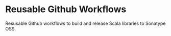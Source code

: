 Reusable Github Workflows
===

Resusable Github workflows to build and release Scala libraries to Sonatype OSS.